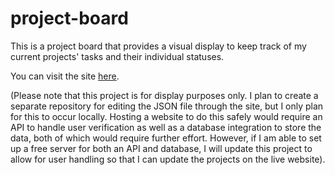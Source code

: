 # project-board
This is a project board that provides a visual display to keep track of my current projects' tasks and their individual statuses.

You can visit the site [here](https://danielcoombs005.github.io/project-board/index.html).

(Please note that this project is for display purposes only. I plan to create a separate repository for editing the JSON file through the site, but I only plan for this to occur locally. Hosting a website to do this safely would require an API to handle user verification as well as a database integration to store the data, both of which would require further effort. However, if I am able to set up a free server for both an API and database, I will update this project to allow for user handling so that I can update the projects on the live website).
